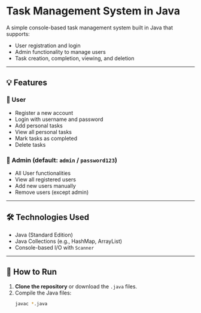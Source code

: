 # Task Management System in Java

A simple console-based task management system built in Java that supports:

- User registration and login
- Admin functionality to manage users
- Task creation, completion, viewing, and deletion

---

## 💡 Features

### 👤 User
- Register a new account
- Login with username and password
- Add personal tasks
- View all personal tasks
- Mark tasks as completed
- Delete tasks

### 🔐 Admin (default: `admin` / `password123`)
- All User functionalities
- View all registered users
- Add new users manually
- Remove users (except admin)

---

## 🛠 Technologies Used
- Java (Standard Edition)
- Java Collections (e.g., HashMap, ArrayList)
- Console-based I/O with `Scanner`

---

## 🚀 How to Run

1. **Clone the repository** or download the `.java` files.
2. Compile the Java files:
   ```bash
   javac *.java
